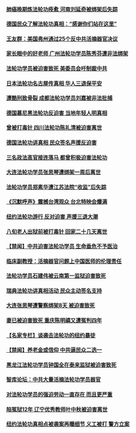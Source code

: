 #### [肺癌晚期炼法轮功痊愈 河南刘延奇被绑架后失踪](../pages/prog424/a103370850.md) 
#### [德国民众了解法轮功真相：“感谢你们站在这里”](../pages/prog424/a103370052.md) 
#### [王友群：美国弗州通过25个反中共活摘器官决议](../pages/prog424/a103369133.md) 
#### [家长眼中的好老师 广州法轮功学员陈秀芬遭非法绑架](../pages/prog424/a103368931.md) 
#### [法轮功学员被迫害致死 美委员会吁制裁中共](../pages/prog424/a103368672.md) 
#### [日本法轮功名古屋传真相 华人三退保平安](../pages/prog424/a103367625.md) 
#### [遭酷刑致骨裂 成都法轮功学员刘嘉被非法批捕](../pages/prog424/a103366482.md) 
#### [德国慕尼黑法轮功反迫害 当地年轻人明真相](../pages/prog424/a103365977.md) 
#### [曾被打毒针 四川法轮功陈礼清被迫害离世](../pages/prog424/a103366022.md) 
#### [德国法轮功讲真相 民众签名声援反迫害](../pages/prog424/a103363067.md) 
#### [三名政法高官接连落马 都曾积极迫害法轮功](../pages/prog424/a103362731.md) 
#### [大连法轮功学员张思琴遭绑架一周后离世](../pages/prog424/a103361210.md) 
#### [法轮功学员郑素华遭江苏法院“收监”后失踪](../pages/prog424/a103358383.md) 
#### [《沉默呼声》震撼台湾观众 台北特映会爆满](../pages/prog424/a103359740.md) 
#### [纽约法轮功游行 反对迫害 声援三退大潮](../pages/prog424/a103359539.md) 
#### [八旬老人出狱前被打毒针 回家二十几天离世](../pages/prog424/a103357300.md) 
#### [【禁闻】中共迫害法轮功学员 生命垂危不予医治](../pages/prog424/a103357551.md) 
#### [临床副教授：活摘器官问题上中国医师的伦理责任](../pages/prog424/a103357276.md) 
#### [法轮功学员石建伟被云南第一监狱迫害致死](../pages/prog424/a103356232.md) 
#### [瑞典法轮功讲真相活动 民众主动签名支持](../pages/prog424/a103355457.md) 
#### [大连张思琴遭警察绑架8天  被迫害致死](../pages/prog424/a103354357.md) 
#### [妻已被迫害致死 重庆陈明禧又遭冤判四年](../pages/prog424/a103353430.md) 
#### [【名家专栏】谈袭击法轮功的纽约暴徒](../pages/prog424/a103353227.md) 
#### [【禁闻】养老金或信仰 中共逼民众二选一](../pages/prog424/a103352909.md) 
#### [黑龙江法轮功学员钟国全在泰来监狱被迫害致死](../pages/prog424/a103352080.md) 
#### [智库论坛：中共大量活摘法轮功学员器官](../pages/prog424/a103351624.md) 
#### [对法轮功学员的强迫劳动一直存在 而且更严重](../pages/prog424/a103351460.md) 
#### [陷冤狱12年 辽宁优秀教师叶中秋被迫害离世](../pages/prog424/a103351064.md) 
#### [纽约法轮功真相点被袭案再曝细节 义工被打 警方立案](../pages/prog424/a103350691.md) 
